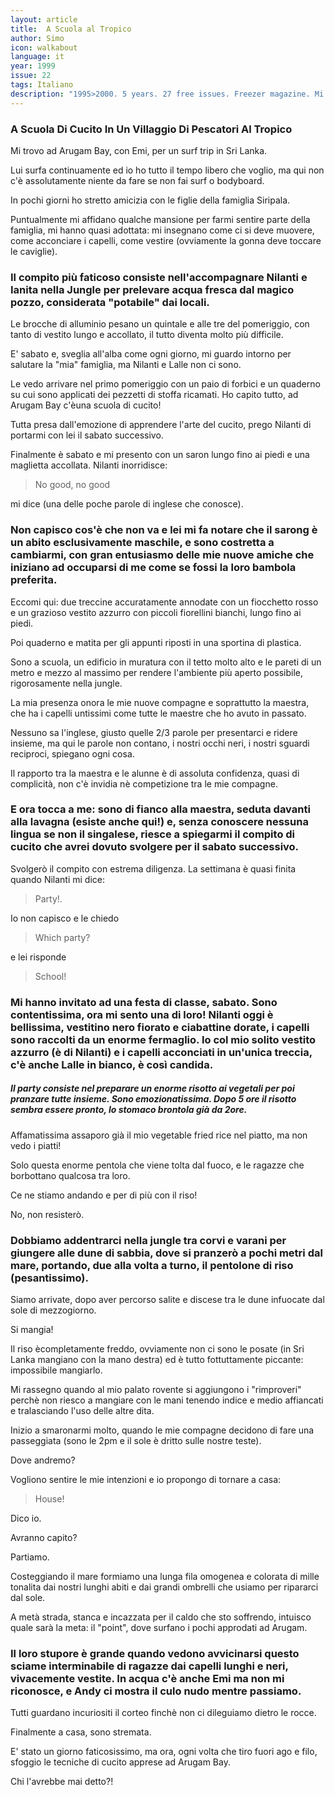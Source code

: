 ```yaml
---
layout: article
title:  A Scuola al Tropico
author: Simo
icon: walkabout
language: it
year: 1999
issue: 22
tags: Italiano
description: "1995>2000. 5 years. 27 free issues. Freezer magazine. Mi trovo ad Arugam Bay, con Emi, per un surf trip in Sri Lanka. Lui surfa continuamente ed io ho tutto il tempo libero che voglio, ma qui non c'è assolutamente niente da fare se non fai surf o bodyboard. "
---
```


### A Scuola Di Cucito In Un Villaggio Di Pescatori Al Tropico

Mi trovo ad Arugam Bay, con Emi, per un surf trip in Sri Lanka.

Lui surfa continuamente ed io ho tutto il tempo libero che voglio, ma qui non c'è assolutamente niente da fare se non fai surf o bodyboard.

In pochi giorni ho stretto amicizia con le figlie della famiglia Siripala.

Puntualmente mi affidano qualche mansione per farmi sentire parte della famiglia, mi hanno quasi adottata: mi insegnano come ci si deve muovere, come acconciare i capelli, come vestire (ovviamente la gonna deve toccare le caviglie).

### Il compito più faticoso consiste nell'accompagnare Nilanti e Ianita nella Jungle per prelevare acqua fresca dal magico pozzo, considerata "potabile" dai locali.

Le brocche di alluminio pesano un quintale e alle tre del pomeriggio, con tanto di vestito lungo e accollato, il tutto diventa molto più difficile.

E' sabato e, sveglia all'alba come ogni giorno, mi guardo intorno per salutare la "mia" famiglia, ma Nilanti e Lalle non ci sono.

Le vedo arrivare nel primo pomeriggio con un paio di forbici e un quaderno su cui sono applicati dei pezzetti di stoffa ricamati. Ho capito tutto, ad Arugam Bay c'èuna scuola di cucito!

Tutta presa dall'emozione di apprendere l'arte del cucito, prego Nilanti di portarmi con lei il sabato successivo.

Finalmente è sabato e mi presento con un saron lungo fino ai piedi e una maglietta accollata.
Nilanti inorridisce:
>No good, no good

mi dice (una delle poche parole di inglese che conosce).

### Non capisco cos'è che non va e lei mi fa notare che il sarong è un abito esclusivamente maschile, e sono costretta a cambiarmi, con gran entusiasmo delle mie nuove amiche che iniziano ad occuparsi di me come se fossi la loro bambola preferita.

Eccomi qui: due treccine accuratamente annodate con un fiocchetto rosso e un grazioso vestito azzurro con piccoli fiorellini bianchi, lungo fino ai piedi.

Poi quaderno e matita per gli appunti riposti in una sportina di plastica.

Sono a scuola, un edificio in muratura con il tetto molto alto e le pareti di un metro e mezzo al massimo per rendere l'ambiente più aperto possibile, rigorosamente nella jungle.

La mia presenza onora le mie nuove compagne e soprattutto la maestra, che ha i capelli untissimi come tutte le maestre che ho avuto in passato.

Nessuno sa l'inglese, giusto quelle 2/3 parole per presentarci e ridere insieme, ma qui le parole non contano, i nostri occhi neri, i nostri sguardi reciproci, spiegano ogni cosa.

Il rapporto tra la maestra e le alunne è di assoluta confidenza, quasi di complicità, non c'è invidia nè competizione tra le mie compagne.

### E ora tocca a me: sono di fianco alla maestra, seduta davanti alla lavagna (esiste anche qui!) e, senza conoscere nessuna lingua se non il singalese, riesce a spiegarmi il compito di cucito che avrei dovuto svolgere per il sabato successivo.

Svolgerò il compito con estrema diligenza.
La settimana è quasi finita quando Nilanti mi dice:

>Party!.

Io non capisco e le chiedo

>Which party?

e lei risponde

>School!

### Mi hanno invitato ad una festa di classe, sabato. Sono contentissima, ora mi sento una di loro! Nilanti oggi è bellissima, vestitino nero fiorato e ciabattine dorate, i capelli sono raccolti da un enorme fermaglio. Io col mio solito vestito azzurro (è di Nilanti) e i capelli acconciati in un'unica treccia, c'è anche Lalle in bianco, è così candida.

##### Il party consiste nel preparare un enorme risotto ai vegetali per poi pranzare tutte insieme. Sono emozionatissima. Dopo 5 ore il risotto sembra essere pronto, lo stomaco brontola già da 2ore.

Affamatissima assaporo già il mio vegetable fried rice nel piatto, ma non vedo i piatti!

Solo questa enorme pentola che viene tolta dal fuoco, e le ragazze che borbottano qualcosa tra loro.

Ce ne stiamo andando e per di più con il riso!

No, non resisterò.

### Dobbiamo addentrarci nella jungle tra corvi e varani per giungere alle dune di sabbia, dove si pranzerò a pochi metri dal mare, portando, due alla volta a turno, il pentolone di riso (pesantissimo).

Siamo arrivate, dopo aver percorso salite e discese tra le dune infuocate dal sole di mezzogiorno.

Si mangia!

Il riso ècompletamente freddo, ovviamente non ci sono le posate (in Sri Lanka mangiano con la mano destra) ed è tutto fottuttamente piccante: impossibile mangiarlo.

Mi rassegno quando al mio palato rovente si aggiungono i "rimproveri" perchè non riesco a mangiare con le mani tenendo indice e medio affiancati e tralasciando l'uso delle altre dita.

Inizio a smaronarmi molto, quando le mie compagne decidono di fare una passeggiata (sono le 2pm e il sole è dritto sulle nostre teste).

Dove andremo?

Vogliono sentire le mie intenzioni e io propongo di tornare a casa:

> House!

Dico io.

Avranno capito?

Partiamo.

Costeggiando il mare formiamo una lunga fila omogenea e colorata di mille tonalita dai nostri lunghi abiti e dai grandi ombrelli che usiamo per ripararci dal sole.

A metà strada, stanca e incazzata per il caldo che sto soffrendo, intuisco quale sarà la meta: il "point", dove surfano i pochi approdati ad Arugam.

### Il loro stupore è grande quando vedono avvicinarsi questo sciame interminabile di ragazze dai capelli lunghi e neri, vivacemente vestite. In acqua c'è anche Emi ma non mi riconosce, e Andy ci mostra il culo nudo mentre passiamo.

Tutti guardano incuriositi il corteo finchè non ci dileguiamo dietro le rocce.

Finalmente a casa, sono stremata.

E' stato un giorno faticosissimo, ma ora, ogni volta che tiro fuori ago e filo, sfoggio le tecniche di cucito apprese ad Arugam Bay.

Chi l'avrebbe mai detto?!
